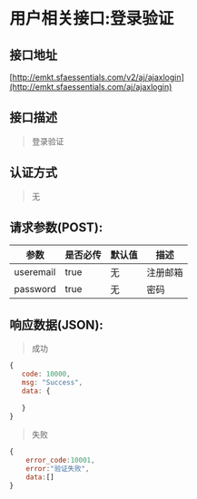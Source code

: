 # 用户相关接口:登录验证

## 接口地址

[http://emkt.sfaessentials.com/v2/aj/ajaxlogin](http://emkt.sfaessentials.com/aj/ajaxlogin)

## 接口描述

> 登录验证

## 认证方式

> 无

## 请求参数(POST):

| 参数 | 是否必传 | 默认值 |  描述 | 
| ---- | ----- | ----- | ----- | 
| useremail | true | 无 | 注册邮箱 | 
| password | true | 无 | 密码 |


## 响应数据(JSON):
> 成功

```javascript
{
   code: 10000,
   msg: "Success",
   data: {
      
   }
}
```
> 失败 

```javascript
{
    error_code:10001,
    error:"验证失败",
    data:[]
}
```
